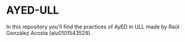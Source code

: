 # AYED-ULL
In this repository you'll find the practices of AyED in ULL made by Raúl González Acosta (alu0101543529).
